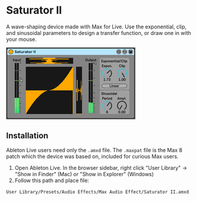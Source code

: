 # Saturator II

A wave-shaping device made with Max for Live. Use the exponential, clip, and sinusoidal parameters to design a transfer function, or draw one in with your mouse.

![plot](./demo.png)

## Installation

Ableton Live users need only the `.amxd` file. The `.maxpat` file is the Max 8 patch which the device was based on, included for curious Max users.

1. Open Ableton Live. In the browser sidebar, right click "User Library" -> "Show in Finder" (Mac) or "Show in Explorer" (Windows)
2. Follow this path and place file:
```
User Library/Presets/Audio Effects/Max Audio Effect/Saturator II.amxd
```
